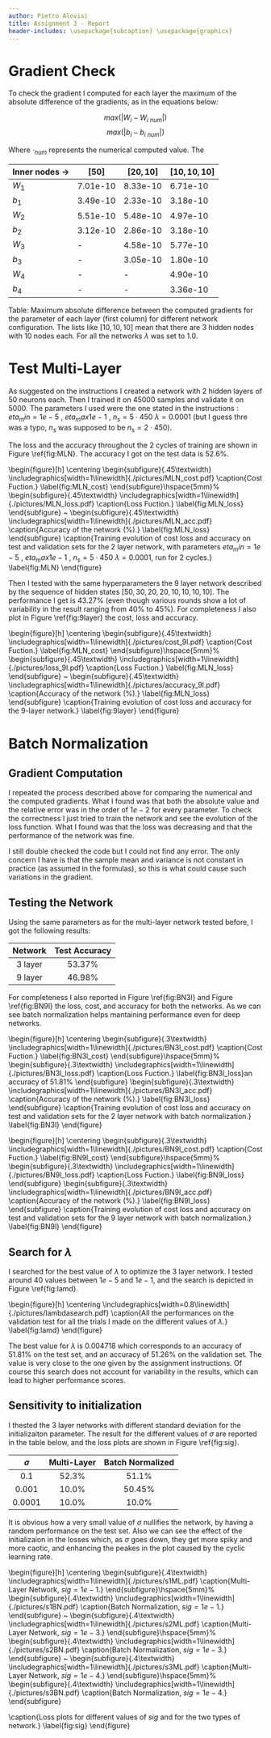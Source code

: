 ```yaml
---
author: Pietro Alovisi
title: Assignment 3 - Report
header-includes: \usepackage{subcaption} \usepackage{graphicx}
---
```



# Gradient Check

To check the gradient I computed for each layer the maximum of the absolute difference of the gradients, as in the equations below:

$$
max(|W_i-W_{i\ num}|)
$$
$$
max(|b_i-b_{i\ num}|)
$$

Where $\cdot_{num}$ represents the numerical computed value. The

| Inner nodes $\rightarrow$ | $[50]$   | $[20,10]$  | $[10,10,10]$ |
|---------------------------|----------|------------|--------------|
| $W_1$                     | 7.01e-10 |  8.33e-10  |   6.71e-10   |
| $b_1$                     | 3.49e-10 |  2.33e-10  |   3.18e-10   |
| $W_2$                     | 5.51e-10 |  5.48e-10  |   4.97e-10   |
| $b_2$                     | 3.12e-10 |  2.86e-10  |   3.18e-10   |
| $W_3$                     | -        |  4.58e-10  |   5.77e-10   |
| $b_3$                     | -        |  3.05e-10  |   1.80e-10   |
| $W_4$                     | -        | -          |   4.90e-10   |
| $b_4$                     | -        | -          |   3.36e-10   |

Table: Maximum absolute difference between the computed gradients for the parameter of each layer (first column) for different network configuration. The lists like $[10,10,10]$ mean that there are 3 hidden nodes with 10 nodes each. For all the networks $\lambda$ was set to 1.0.

# Test Multi-Layer

As suggested on the instructions I created a network with 2 hidden layers of 50 neurons each. Then I trained it on 45000 samples and validate it on 5000. The parameters I used were the one stated in the instructions : $eta_min=1e-5 \ ,\ eta_max1e-1 \ ,\ n_s = 5\cdot 450 \ \lambda=0.0001$ (but I guess thre was a typo, $n_s$ was supposed to be $n_s = 2\cdot 450$).

The loss and the accuracy throughout the 2 cycles of training are shown in Figure \ref{fig:MLN}. The accuracy I got on the test data is $52.6\%$.

\begin{figure}[h]
\centering
\begin{subfigure}{.45\textwidth}
\includegraphics[width=1\linewidth]{./pictures/MLN_cost.pdf}
\caption{Cost Fuction.}
\label{fig:MLN_cost}
\end{subfigure}\hspace{5mm}%
\begin{subfigure}{.45\textwidth}
\includegraphics[width=1\linewidth]{./pictures/MLN_loss.pdf}
\caption{Loss Fuction.}
\label{fig:MLN_loss}
\end{subfigure}
~
\begin{subfigure}{.45\textwidth}
\includegraphics[width=1\linewidth]{./pictures/MLN_acc.pdf}
\caption{Accuracy of the network (\%).}
\label{fig:MLN_loss}
\end{subfigure}
\caption{Training evolution of cost loss and accuracy on test and validation sets for the 2 layer network, with parameters $eta_min=1e-5 \ ,\ eta_max1e-1 \ ,\ n_s = 5\cdot 450 \ \lambda=0.0001$, run for 2 cycles.}
\label{fig:MLN}
\end{figure}

Then I tested with the same hyperparameters the 9 layer network described by the sequence of hidden states $[50, 30, 20, 20, 10, 10, 10, 10]$. The performance I get is $43.27\%$ (even though various rounds show a lot of variability in the result ranging from 40\% to 45\%). For completeness I also plot in Figure \ref{fig:9layer} the cost, loss and accuracy.

\begin{figure}[h]
\centering
\begin{subfigure}{.45\textwidth}
\includegraphics[width=1\linewidth]{./pictures/cost_9l.pdf}
\caption{Cost Fuction.}
\label{fig:MLN_cost}
\end{subfigure}\hspace{5mm}%
\begin{subfigure}{.45\textwidth}
\includegraphics[width=1\linewidth]{./pictures/loss_9l.pdf}
\caption{Loss Fuction.}
\label{fig:MLN_loss}
\end{subfigure}
~
\begin{subfigure}{.45\textwidth}
\includegraphics[width=1\linewidth]{./pictures/accuracy_9l.pdf}
\caption{Accuracy of the network (\%).}
\label{fig:MLN_loss}
\end{subfigure}
\caption{Training evolution of cost loss and accuracy for the 9-layer network.}
\label{fig:9layer}
\end{figure}



# Batch Normalization

## Gradient Computation

I repeated the process described above for comparing the numerical and the computed gradients. What I found was that both the absolute value and the relative error was in the order of $1e-2$ for every parameter. To check the correctness I just tried to train the network and see the evolution of the loss function. What I found was that the loss was decreasing and that the performance of the network was fine.

I still double checked the code but I could not find any error. The only concern I have is that the sample mean and variance is not constant in practice (as assumed in the formulas), so this is what could cause such variations in the gradient.

## Testing the Network

Using the same parameters as for the multi-layer network tested before, I got the following results:


|  Network    |  Test Accuracy  |
|:-----------:|:---------------:|
|  3 layer    |   $53.37\%$     |
|  9 layer    |   $46.98\%$     |


For completeness I also reported in Figure \ref{fig:BN3l} and Figure \ref{fig:BN9l} the loss, cost, and accuracy for both the networks. As we can see batch normalization helps mantaining performance even for deep networks.


\begin{figure}[h]
\centering
\begin{subfigure}{.3\textwidth}
\includegraphics[width=1\linewidth]{./pictures/BN3l_cost.pdf}
\caption{Cost Fuction.}
\label{fig:BN3l_cost}
\end{subfigure}\hspace{5mm}%
\begin{subfigure}{.3\textwidth}
\includegraphics[width=1\linewidth]{./pictures/BN3l_loss.pdf}
\caption{Loss Fuction.}
\label{fig:BN3l_loss}an accuracy of $51.81\%$
\end{subfigure}
\begin{subfigure}{.3\textwidth}
\includegraphics[width=1\linewidth]{./pictures/BN3l_acc.pdf}
\caption{Accuracy of the network (\%).}
\label{fig:BN3l_loss}
\end{subfigure}
\caption{Training evolution of cost loss and accuracy on test and validation sets for the 2 layer network with batch normalization.}
\label{fig:BN3l}
\end{figure}


\begin{figure}[h]
\centering
\begin{subfigure}{.3\textwidth}
\includegraphics[width=1\linewidth]{./pictures/BN9l_cost.pdf}
\caption{Cost Fuction.}
\label{fig:BN9l_cost}
\end{subfigure}\hspace{5mm}%
\begin{subfigure}{.3\textwidth}
\includegraphics[width=1\linewidth]{./pictures/BN9l_loss.pdf}
\caption{Loss Fuction.}
\label{fig:BN9l_loss}
\end{subfigure}
\begin{subfigure}{.3\textwidth}
\includegraphics[width=1\linewidth]{./pictures/BN9l_acc.pdf}
\caption{Accuracy of the network (\%).}
\label{fig:BN9l_loss}
\end{subfigure}
\caption{Training evolution of cost loss and accuracy on test and validation sets for the 9 layer network with batch normalization.}
\label{fig:BN9l}
\end{figure}


## Search for $\lambda$

I searched for the best value of $\lambda$ to optimize the 3 layer network. I tested around 40 values between $1e-5$ and $1e-1$, and the search is depicted in Figure \ref{fig:lamd}.

\begin{figure}[h]
\centering
\includegraphics[width=0.8\linewidth]{./pictures/lambdasearch.pdf}
\caption{All the performances on the validation test for all the trials I made on the different values of $\lambda$.}
\label{fig:lamd}
\end{figure}



The best value for $\lambda$ is $0.004718$ which corresponds to an accuracy of $51.81\%$ on the test set, and an accuracy of $51.26\%$ on the validation set. The value is very close to the one given by the assignment instructions.
Of course this search does not account for variability in the results, which can lead to higher performance scores.


## Sensitivity to initialization

I thested the 3 layer networks with different standard deviation for the initializaiton parameter. The result for the different values of $\sigma$ are reported in the table below, and the loss plots are shown in Figure \ref{fig:sig}.


|  $\sigma$    |  Multi-Layer  |  Batch Normalized  |
|:-----------:|:---------------:|:---------------:|
|  $0.1$    |   $52.3\%$     |   $51.1\%$     |
|  $0.001$    |   $10.0\%$     |   $50.45\%$     |
|  $0.0001$    |   $10.0\%$     |   $10.0\%$     |


It is obvious how a very small value of $\sigma$ nullifies the network, by having a random performance on the test set. Also we can see the effect of the initializaion in the losses which, as $\sigma$ goes down, they get more spiky and more caotic, and enhancing the peakes in the plot caused by the cyclic learning rate.

\begin{figure}[h]
\centering
\begin{subfigure}{.4\textwidth}
\includegraphics[width=1\linewidth]{./pictures/s1ML.pdf}
\caption{Multi-Layer Network, $sig=1e-1$.}
\end{subfigure}\hspace{5mm}%
\begin{subfigure}{.4\textwidth}
\includegraphics[width=1\linewidth]{./pictures/s1BN.pdf}
\caption{Batch Normalization, $sig = 1e-1$.}
\end{subfigure}
~
\begin{subfigure}{.4\textwidth}
\includegraphics[width=1\linewidth]{./pictures/s2ML.pdf}
\caption{Multi-Layer Network, $sig=1e-3$.}
\end{subfigure}\hspace{5mm}%
\begin{subfigure}{.4\textwidth}
\includegraphics[width=1\linewidth]{./pictures/s2BN.pdf}
\caption{Batch Normalization, $sig = 1e-3$.}
\end{subfigure}
~
\begin{subfigure}{.4\textwidth}
\includegraphics[width=1\linewidth]{./pictures/s3ML.pdf}
\caption{Multi-Layer Network, $sig=1e-4$.}
\end{subfigure}\hspace{5mm}%
\begin{subfigure}{.4\textwidth}
\includegraphics[width=1\linewidth]{./pictures/s3BN.pdf}
\caption{Batch Normalization, $sig = 1e-4$.}
\end{subfigure}

\caption{Loss plots for different values of $sig$ and for the two types of network.}
\label{fig:sig}
\end{figure}
